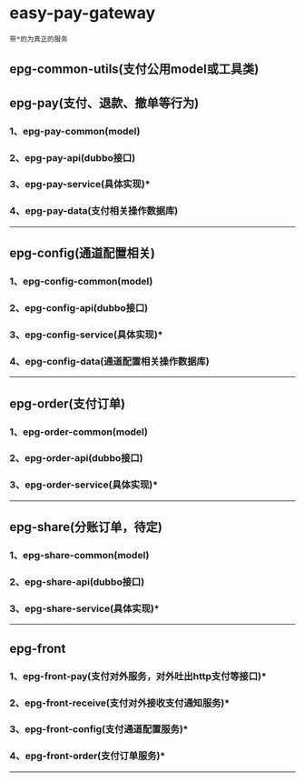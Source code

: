 
# easy-pay-gateway
`带*的为真正的服务`

## epg-common-utils(支付公用model或工具类)

## epg-pay(支付、退款、撤单等行为)
### 1、epg-pay-common(model)
### 2、epg-pay-api(dubbo接口)
### 3、epg-pay-service(具体实现)*
### 4、epg-pay-data(支付相关操作数据库)

---

## epg-config(通道配置相关)
### 1、epg-config-common(model)
### 2、epg-config-api(dubbo接口)
### 3、epg-config-service(具体实现)*
### 4、epg-config-data(通道配置相关操作数据库)

---

## epg-order(支付订单)
### 1、epg-order-common(model)
### 2、epg-order-api(dubbo接口)
### 3、epg-order-service(具体实现)*

---

## epg-share(分账订单，待定)
### 1、epg-share-common(model)
### 2、epg-share-api(dubbo接口)
### 3、epg-share-service(具体实现)*

---

## epg-front
### 1、epg-front-pay(支付对外服务，对外吐出http支付等接口)*
### 2、epg-front-receive(支付对外接收支付通知服务)*
### 3、epg-front-config(支付通道配置服务)*
### 4、epg-front-order(支付订单服务)*

---